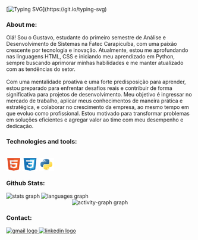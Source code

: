 [![Typing SVG](https://readme-typing-svg.herokuapp.com?font=Fira+Code&pause=1000&color=000000B8&width=435&lines=Hi%2C+everyone!+I'm+Gustavo;Welcome+to+my+GitHub+Page!)](https://git.io/typing-svg)

### About me:

<p align="left">Olá! Sou o Gustavo, estudante do primeiro semestre de Análise e Desenvolvimento de Sistemas na Fatec Carapicuíba, com uma paixão crescente por tecnologia e inovação. Atualmente, estou me aprofundando nas linguagens HTML, CSS e iniciando meu aprendizado em Python, sempre buscando aprimorar minhas habilidades e me manter atualizado com as tendências do setor.<br><br>Com uma mentalidade proativa e uma forte predisposição para aprender, estou preparado para enfrentar desafios reais e contribuir de forma significativa para projetos de desenvolvimento. Meu objetivo é ingressar no mercado de trabalho, aplicar meus conhecimentos de maneira prática e estratégica, e colaborar no crescimento da empresa, ao mesmo tempo em que evoluo como profissional. Estou motivado para transformar problemas em soluções eficientes e agregar valor ao time com meu desempenho e dedicação.</p>

### Technologies and tools:

<div style="display: inline_block"><br>
  <img align="center" alt="Gustavo-HTML" height="35" width="40" src="https://raw.githubusercontent.com/devicons/devicon/master/icons/html5/html5-original.svg">
  <img align="center" alt="Gustavo-CSS" height="35" width="40" src="https://raw.githubusercontent.com/devicons/devicon/master/icons/css3/css3-original.svg">
  <img align="center" alt="Gustavo-Python" height="35" width="40" src="https://raw.githubusercontent.com/devicons/devicon/master/icons/python/python-original.svg">

### Github Stats:

<div display="inline-block">
  <img src="https://github-readme-stats.vercel.app/api?username=Gustavo-Ribeiro-Borges&hide_title=false&hide_rank=false&show_icons=true&include_all_commits=true&count_private=true&disable_animations=false&theme=dracula&locale=en&hide_border=false&order=1" height="150" alt="stats graph"  />
  <img src="https://github-readme-stats.vercel.app/api/top-langs?username=Gustavo-Ribeiro-Borges&locale=en&hide_title=false&layout=compact&card_width=320&langs_count=5&theme=dracula&hide_border=false&order=2" height="150" alt="languages graph"  />
</div>
<div align="center">
  <img src="https://github-readme-activity-graph.vercel.app/graph?username=Gustavo-Ribeiro-Borges&radius=16&theme=react&area=true&order=5" height="300" alt="activity-graph graph"  />
</div>

###

###

### Contact:

<div align="left">
  <a href="mailto:gustaborges2006@gmail.com" target="_blank">
    <img src="https://img.shields.io/static/v1?message=Gmail&logo=gmail&label=&color=D14836&logoColor=white&labelColor=&style=for-the-badge" height="35" alt="gmail logo"  />
  </a>
  <a href="https://www.linkedin.com/in/gustavo-ribeiro-borges0411" target="_blank" rel="external">
    <img src="https://img.shields.io/static/v1?message=LinkedIn&logo=linkedin&label=&color=0077B5&logoColor=white&labelColor=&style=for-the-badge" height="35" alt="linkedin logo"  />
  </a>
</div>
